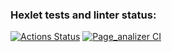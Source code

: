 ### Hexlet tests and linter status:
[![Actions Status](https://github.com/AlexanderLarriva/python-project-83/workflows/hexlet-check/badge.svg)](https://github.com/AlexanderLarriva/python-project-83/actions) [![Page_analizer CI](https://github.com/AlexanderLarriva/python-project-83/actions/workflows/check_work.yml/badge.svg)](https://github.com/AlexanderLarriva/python-project-83/actions/workflows/check_work.yml)
